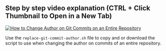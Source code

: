 ## Step by step video explanation (CTRL + Click Thumbnail to Open in a New Tab)

[![How to Change Author on Git Commits on an Entire Repository
](http://i3.ytimg.com/vi/3LIr70uVZ_Q/maxresdefault.jpg)](https://www.youtube.com/watch?v=3LIr70uVZ_Q&feature=youtu.be)


Use the `replace-git-commit-author.sh` file to copy and or download the script to use when changing the author on commits of an entire repository.
